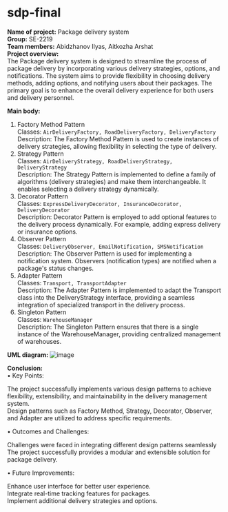 # sdp-final

**Name of project:** Package delivery system <br>
**Group:** SE-2219<br>
**Team members:** Abidzhanov Ilyas, Aitkozha Arshat<br>
**Project overview:**<br>
The Package delivery system is designed to streamline the process of package delivery by incorporating various delivery strategies, options, and notifications. The system aims to provide flexibility in choosing delivery methods, adding options, and notifying users about their packages. The primary goal is to enhance the overall delivery experience for both users and delivery personnel.
<br>

**Main body:**<br>
1. Factory Method Pattern<br>
Classes: `AirDeliveryFactory, RoadDeliveryFactory, DeliveryFactory`<br>
Description: The Factory Method Pattern is used to create instances of delivery strategies, allowing flexibility in selecting the type of delivery.<br>
2. Strategy Pattern<br>
Classes: `AirDeliveryStrategy, RoadDeliveryStrategy, DeliveryStrategy`<br>
Description: The Strategy Pattern is implemented to define a family of algorithms (delivery strategies) and make them interchangeable. It enables selecting a delivery strategy dynamically.<br>
3. Decorator Pattern<br>
Classes: `ExpressDeliveryDecorator, InsuranceDecorator, DeliveryDecorator`<br>
Description: Decorator Pattern is employed to add optional features to the delivery process dynamically. For example, adding express delivery or insurance options.<br>
4. Observer Pattern<br>
Classes: `DeliveryObserver, EmailNotification, SMSNotification`<br>
Description: The Observer Pattern is used for implementing a notification system. Observers (notification types) are notified when a package's status changes.<br>
5. Adapter Pattern<br>
Classes: `Transport, TransportAdapter`<br>
Description: The Adapter Pattern is implemented to adapt the Transport class into the DeliveryStrategy interface, providing a seamless integration of specialized transport in the delivery process.<br>
6. Singleton Pattern<br>
Classes: `WarehouseManager`<br>
Description: The Singleton Pattern ensures that there is a single instance of the WarehouseManager, providing centralized management of warehouses.<br>

**UML diagram:**
 ![image](https://github.com/ilich956/sdp-final/assets/125411778/24eaff5e-580c-43a4-80ed-e3b80f8f37a3)


**Conclusion:**<br>
•	Key Points:<br>

The project successfully implements various design patterns to achieve flexibility, extensibility, and maintainability in the delivery management system.<br>
Design patterns such as Factory Method, Strategy, Decorator, Observer, and Adapter are utilized to address specific requirements.<br>

•	Outcomes and Challenges:<br>

Challenges were faced in integrating different design patterns seamlessly<br>
The project successfully provides a modular and extensible solution for package delivery.<br>

•	Future Improvements:<br>

Enhance user interface for better user experience.<br>
Integrate real-time tracking features for packages.<br>
Implement additional delivery strategies and options.<br>

